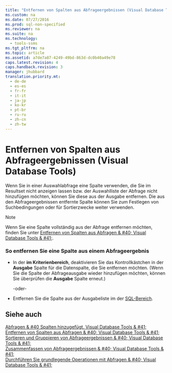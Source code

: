 ```yaml
---
title: "Entfernen von Spalten aus Abfrageergebnissen (Visual Database Tools)"
ms.custom: na
ms.date: 07/27/2016
ms.prod: sql-non-specified
ms.reviewer: na
ms.suite: na
ms.technology: 
  - tools-ssms
ms.tgt_pltfrm: na
ms.topic: article
ms.assetid: a7de7a87-4249-49bd-863d-dc0b40a49e78
caps.latest.revision: 4
caps.handback.revision: 3
manager: jhubbard
translation.priority.mt: 
  - de-de
  - es-es
  - fr-fr
  - it-it
  - ja-jp
  - ko-kr
  - pt-br
  - ru-ru
  - zh-cn
  - zh-tw
---
```

# Entfernen von Spalten aus Abfrageergebnissen (Visual Database Tools)
Wenn Sie in einer Auswahlabfrage eine Spalte verwenden, die Sie im Resultset nicht anzeigen lassen bzw. der Auswahlliste der Abfrage nicht hinzufügen möchten, können Sie diese aus der Ausgabe entfernen. Die aus den Abfrageergebnissen entfernte Spalte können Sie zum Festlegen von Suchbedingungen oder für Sortierzwecke weiter verwenden.  
  
> [!NOTE]  
> Wenn Sie eine Spalte vollständig aus der Abfrage entfernen möchten, finden Sie unter [Entfernen von Spalten aus Abfragen & #40; Visual Database Tools & #41;](../content/Remove-Columns-from-Queries--Visual-Database-Tools-.md).  
  
### So entfernen Sie eine Spalte aus einem Abfrageergebnis  
  
-   In der **im Kriterienbereich**, deaktivieren Sie das Kontrollkästchen in der **Ausgabe** Spalte für die Datenspalte, die Sie entfernen möchten. (Wenn Sie die Spalte der Abfrageausgabe wieder hinzufügen möchten, können Sie überprüfen die **Ausgabe** Spalte erneut.)  
  
    \-oder\-  
  
-   Entfernen Sie die Spalte aus der Ausgabeliste im der [SQL-Bereich](../content/SQL-Pane--Visual-Database-Tools-.md).  
  
## Siehe auch  
[Abfragen & #40 Spalten hinzugefügt. Visual Database Tools & #41;](../content/Add-Columns-to-Queries--Visual-Database-Tools-.md)  
[Entfernen von Spalten aus Abfragen & #40; Visual Database Tools & #41;](../content/Remove-Columns-from-Queries--Visual-Database-Tools-.md)  
[Sortieren und Gruppieren von Abfrageergebnissen & #40; Visual Database Tools & #41;](../content/Sort-and-Group-Query-Results--Visual-Database-Tools-.md)  
[Zusammenfassen von Abfrageergebnissen & #40; Visual Database Tools & #41;](../content/Summarize-Query-Results--Visual-Database-Tools-.md)  
[Durchführen Sie grundlegende Operationen mit Abfragen & #40; Visual Database Tools & #41;](../content/Perform-Basic-Operations-with-Queries--Visual-Database-Tools-.md)  
  
